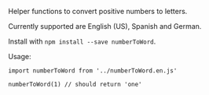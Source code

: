 Helper functions to convert positive numbers to letters. 

Currently supported are English (US), Spanish and German.

Install with `npm install --save numberToWord`.

Usage:

```
import numberToWord from '../numberToWord.en.js'

numberToWord(1) // should return 'one'
```


